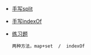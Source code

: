 - [手写split](https://github.com/silence7x7/Leetcode/blob/master/%E9%A2%98%E8%A7%A3/split.md)
- [手写indexOf](https://www.cnblogs.com/zhangshi/p/6502987.html)
- [练习题](https://leetcode-cn.com/problems/word-pattern/)

      两种方法，map+set  /  indexOf

